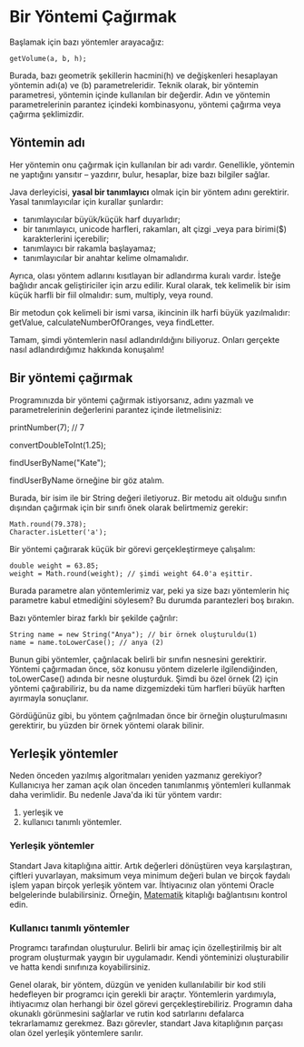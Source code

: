 # Bir Yöntemi Çağırmak

Başlamak için bazı yöntemler arayacağız:
```
getVolume(a, b, h);
```

Burada, bazı geometrik şekillerin hacmini(h) ve değişkenleri hesaplayan yöntemin adı(a) ve (b) parametreleridir. 
Teknik olarak, bir yöntemin parametresi, yöntemin içinde kullanılan bir değerdir. 
Adın ve yöntemin parametrelerinin parantez içindeki kombinasyonu, yöntemi çağırma veya çağırma şeklimizdir.

## Yöntemin adı

Her yöntemin onu çağırmak için kullanılan bir adı vardır. Genellikle, yöntemin ne yaptığını yansıtır – yazdırır, bulur, hesaplar, bize bazı bilgiler sağlar.

Java derleyicisi, **yasal bir tanımlayıcı** olmak için bir yöntem adını gerektirir. Yasal tanımlayıcılar için kurallar şunlardır:

- tanımlayıcılar büyük/küçük harf duyarlıdır;
- bir tanımlayıcı, unicode harfleri, rakamları, alt çizgi _veya para birimi($) karakterlerini içerebilir;
- tanımlayıcı bir rakamla başlayamaz;
- tanımlayıcılar bir anahtar kelime olmamalıdır.

Ayrıca, olası yöntem adlarını kısıtlayan bir adlandırma kuralı vardır. İsteğe bağlıdır ancak geliştiriciler için arzu edilir. 
Kural olarak, tek kelimelik bir isim küçük harfli bir fiil olmalıdır: sum, multiply, veya round. 

Bir metodun çok kelimeli bir ismi varsa, ikincinin ilk harfi büyük yazılmalıdır: getValue, calculateNumberOfOranges, veya findLetter.

Tamam, şimdi yöntemlerin nasıl adlandırıldığını biliyoruz. Onları gerçekte nasıl adlandırdığımız hakkında konuşalım!

## Bir yöntemi çağırmak

Programınızda bir yöntemi çağırmak istiyorsanız, adını yazmalı ve parametrelerinin değerlerini parantez içinde iletmelisiniz:

printNumber(7); // 7

convertDoubleToInt(1.25);

findUserByName("Kate");

findUserByName örneğine bir göz atalım.

Burada, bir isim ile bir String değeri iletiyoruz. Bir metodu ait olduğu sınıfın dışından çağırmak için bir sınıfı önek olarak belirtmemiz gerekir:

```
Math.round(79.378);
Character.isLetter('a');
```

Bir yöntemi çağırarak küçük bir görevi gerçekleştirmeye çalışalım:

```
double weight = 63.85;
weight = Math.round(weight); // şimdi weight 64.0'a eşittir.
```

Burada parametre alan yöntemlerimiz var, peki ya size bazı yöntemlerin hiç parametre kabul etmediğini söylesem? Bu durumda parantezleri boş bırakın.

Bazı yöntemler biraz farklı bir şekilde çağrılır:

```
String name = new String("Anya"); // bir örnek oluşturuldu(1)
name = name.toLowerCase(); // anya (2)
```
Bunun gibi yöntemler, çağrılacak belirli bir sınıfın nesnesini gerektirir. 
Yöntemi çağırmadan önce, söz konusu yöntem dizelerle ilgilendiğinden, toLowerCase() adında bir nesne oluşturduk. 
Şimdi bu özel örnek (2) için yöntemi çağırabiliriz, bu da name dizgemizdeki tüm harfleri büyük harften ayırmayla sonuçlanır.

Gördüğünüz gibi, bu yöntem çağrılmadan önce bir örneğin oluşturulmasını gerektirir, bu yüzden bir örnek yöntemi olarak bilinir. 

## Yerleşik yöntemler

Neden önceden yazılmış algoritmaları yeniden yazmanız gerekiyor? Kullanıcıya her zaman açık olan önceden tanımlanmış yöntemleri kullanmak daha verimlidir. 
Bu nedenle Java'da iki tür yöntem vardır: 
1. yerleşik ve 
2. kullanıcı tanımlı yöntemler.

### Yerleşik yöntemler

Standart Java kitaplığına aittir. 
Artık değerleri dönüştüren veya karşılaştıran, çiftleri yuvarlayan, maksimum veya minimum değeri bulan ve birçok faydalı işlem yapan birçok yerleşik yöntem var. 
İhtiyacınız olan yöntemi Oracle belgelerinde bulabilirsiniz. 
Örneğin, [Matematik](https://docs.oracle.com/javase/8/docs/api/java/lang/Math.html) kitaplığı bağlantısını kontrol edin.

### Kullanıcı tanımlı yöntemler 

Programcı tarafından oluşturulur. Belirli bir amaç için özelleştirilmiş bir alt program oluşturmak yaygın bir uygulamadır. 
Kendi yönteminizi oluşturabilir ve hatta kendi sınıfınıza koyabilirsiniz.

Genel olarak, bir yöntem, düzgün ve yeniden kullanılabilir bir kod stili hedefleyen bir programcı için gerekli bir araçtır. 
Yöntemlerin yardımıyla, ihtiyacımız olan herhangi bir özel görevi gerçekleştirebiliriz. 
Programın daha okunaklı görünmesini sağlarlar ve rutin kod satırlarını defalarca tekrarlamamız gerekmez. 
Bazı görevler, standart Java kitaplığının parçası olan özel yerleşik yöntemlere sarılır.

